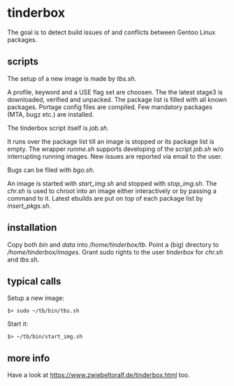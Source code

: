 # tinderbox
The goal is to detect build issues of and conflicts between Gentoo Linux packages.

## scripts
The setup of a new image is made by *tbs.sh*.

A profile, keyword and a USE flag set are choosen.
The the latest stage3 is downloaded, verified and unpacked.
The package list is filled with all known packages.
Portage config files are compiled.
Few mandatory packages (MTA, bugz etc.) are installed.

The tinderbox script itself is *job.sh*.

It runs over the package list till an image is stopped or its package list is empty.
The wrapper *runme.sh* supports developing of the script *job.sh* w/o interrupting running images.
New issues are reported via email to the user.

Bugs can be filed with *bgo.sh*.

An image is started with *start_img.sh* and stopped with *stop_img.sh*.
The *chr.sh* is used to chroot into an image either interactively or by passing a command to it.
Latest ebuilds are put on top of each package list by *insert_pkgs.sh*.

## installation
Copy both *bin* and *data* into */home/tinderbox/tb*.
Point a (big) directory to */home/tinderbox/images*.
Grant sudo rights to the user *tinderbox* for *chr.sh* and *tbs.sh*.

## typical calls
Setup a new image:

    $> sudo ~/tb/bin/tbs.sh 

Start it:

    $> ~/tb/bin/start_img.sh


## more info
Have a look at https://www.zwiebeltoralf.de/tinderbox.html too.

